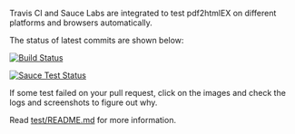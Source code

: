 Travis CI and Sauce Labs are integrated to test pdf2htmlEX on different platforms and browsers automatically.

The status of latest commits are shown below:

[![Build Status](https://travis-ci.org/coolwanglu/pdf2htmlEX.svg?branch=incoming)](https://travis-ci.org/coolwanglu/pdf2htmlEX)

[![Sauce Test Status](https://saucelabs.com/browser-matrix/coolwanglu.svg)](https://saucelabs.com/u/coolwanglu)

If some test failed on your pull request, click on the images and check the logs and screenshots to figure out why.

Read [test/README.md](https://github.com/coolwanglu/pdf2htmlEX/blob/incoming/test/README.md) for more information.